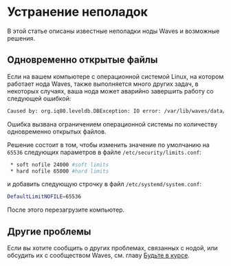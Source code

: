 # Устранение неполадок

В этой статье описаны известные неполадки ноды Waves и возможные решения.

## Одновременно открытые файлы

   Если на вашем компьютере с операционной системой Linux, на котором работает нода Waves, также выполняется много других задач, в некоторых случаях, ваша нода может аварийно завершить работу со следующей ошибкой:

   ```bash
   Caused by: org.iq80.leveldb.DBException: IO error: /var/lib/waves/data/33837022.ldb: Too many open files
   ```

   Ошибка вызвана ограничением операционной системы по количеству одновременно открытых файлов.

   Решение состоит в том, чтобы изменить значение по умолчанию на `65536` следующих параметров в файле `/etc/security/limits.conf`:

   ```bash
    * soft nofile 24000 #soft limits
    * hard nofile 65000 #hard limits
   ```

   и добавить следующую строчку в файл `/etc/systemd/system.conf`:

   ```bash
   DefaultLimitNOFILE=65536
   ```

После этого перезагрузите компьютер.

## Другие проблемы

Если вы хотите сообщить о других проблемах, связанных с нодой, или обсудить их с сообществом Waves, см. главу [Будьте в курсе](/en/keep-in-touch).
